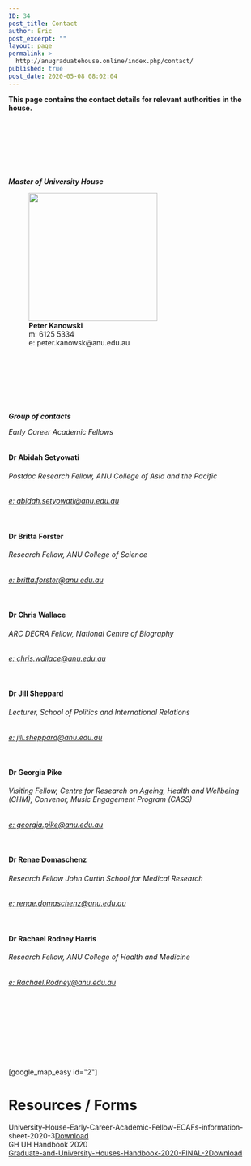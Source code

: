 ```yaml
---
ID: 34
post_title: Contact
author: Eric
post_excerpt: ""
layout: page
permalink: >
  http://anugraduatehouse.online/index.php/contact/
published: true
post_date: 2020-05-08 08:02:04
---
```

<!-- wp:paragraph -->
<p><strong>This page contains the contact details for relevant authorities in the house.</strong></p>
<!-- /wp:paragraph -->

<!-- wp:spacer -->
<div style="height:100px" aria-hidden="true" class="wp-block-spacer"></div>
<!-- /wp:spacer -->

<!-- wp:paragraph {"fontSize":"medium"} -->
<p class="has-medium-font-size"><strong><em>Master of University House</em></strong></p>
<!-- /wp:paragraph -->

<!-- wp:image {"align":"center","id":408,"width":254,"height":253,"sizeSlug":"large","className":"is-style-rounded"} -->
<div class="wp-block-image is-style-rounded"><figure class="aligncenter size-large is-resized"><img src="http://anugraduatehouse.online/wp-content/uploads/2020/05/Screen-Shot-2020-05-19-at-11.25.50-PM-1-1024x1019.png" alt="" class="wp-image-408" width="254" height="253"/><figcaption><strong>Peter Kanowski</strong><br>m:&nbsp;6125 5334<br>e: peter.kanowsk@anu.edu.au</figcaption></figure></div>
<!-- /wp:image -->

<!-- wp:spacer -->
<div style="height:100px" aria-hidden="true" class="wp-block-spacer"></div>
<!-- /wp:spacer -->

<!-- wp:paragraph {"fontSize":"medium"} -->
<p class="has-medium-font-size"><strong><em>Group of contacts</em></strong></p>
<!-- /wp:paragraph -->

<!-- wp:paragraph -->
<p><em>Early Career Academic Fellows</em></p>
<!-- /wp:paragraph -->

<!-- wp:columns -->
<div class="wp-block-columns"><!-- wp:column -->
<div class="wp-block-column"><!-- wp:group -->
<div class="wp-block-group"><div class="wp-block-group__inner-container"><!-- wp:image {"id":660,"sizeSlug":"large","className":"is-style-rounded"} -->
<figure class="wp-block-image size-large is-style-rounded"><img src="http://anugraduatehouse.online/wp-content/uploads/2020/09/Screen-Shot-2020-09-11-at-12.12.41-AM.png" alt="" class="wp-image-660"/></figure>
<!-- /wp:image --></div></div>
<!-- /wp:group -->

<!-- wp:heading {"level":4} -->
<h4>Dr Abidah Setyowati</h4>
<!-- /wp:heading -->

<!-- wp:heading {"level":6} -->
<h6>Postdoc Research Fellow, ANU College of Asia and the Pacific</h6>
<!-- /wp:heading -->

<!-- wp:heading {"level":6} -->
<h6><a href="mailto:abidah.setyowati@anu.edu.au">e:&nbsp;abidah.setyowati@anu.edu.au</a></h6>
<!-- /wp:heading --></div>
<!-- /wp:column -->

<!-- wp:column -->
<div class="wp-block-column"><!-- wp:group -->
<div class="wp-block-group"><div class="wp-block-group__inner-container"><!-- wp:image {"id":661,"sizeSlug":"large","className":"is-style-rounded"} -->
<figure class="wp-block-image size-large is-style-rounded"><img src="http://anugraduatehouse.online/wp-content/uploads/2020/09/Screen-Shot-2020-09-11-at-12.12.51-AM.png" alt="" class="wp-image-661"/></figure>
<!-- /wp:image --></div></div>
<!-- /wp:group -->

<!-- wp:heading {"level":4} -->
<h4>Dr Britta Forster</h4>
<!-- /wp:heading -->

<!-- wp:heading {"level":6} -->
<h6>Research Fellow, ANU College of Science</h6>
<!-- /wp:heading -->

<!-- wp:heading {"level":6} -->
<h6><a href="mailto:britta.forster@anu.edu.au">e:&nbsp;britta.forster@anu.edu.au</a></h6>
<!-- /wp:heading --></div>
<!-- /wp:column -->

<!-- wp:column -->
<div class="wp-block-column"><!-- wp:group -->
<div class="wp-block-group"><div class="wp-block-group__inner-container"><!-- wp:image {"id":662,"sizeSlug":"large","className":"is-style-rounded"} -->
<figure class="wp-block-image size-large is-style-rounded"><img src="http://anugraduatehouse.online/wp-content/uploads/2020/09/Screen-Shot-2020-09-11-at-12.13.00-AM.png" alt="" class="wp-image-662"/></figure>
<!-- /wp:image --></div></div>
<!-- /wp:group -->

<!-- wp:heading {"level":4} -->
<h4>Dr Chris Wallace</h4>
<!-- /wp:heading -->

<!-- wp:heading {"level":6} -->
<h6>ARC DECRA Fellow, National Centre of Biography</h6>
<!-- /wp:heading -->

<!-- wp:heading {"level":6} -->
<h6><a href="mailto:chris.wallace@anu.edu.au">e:&nbsp;chris.wallace@anu.edu.au</a></h6>
<!-- /wp:heading --></div>
<!-- /wp:column -->

<!-- wp:column -->
<div class="wp-block-column"><!-- wp:group -->
<div class="wp-block-group"><div class="wp-block-group__inner-container"><!-- wp:image {"id":665,"sizeSlug":"large","className":"is-style-rounded"} -->
<figure class="wp-block-image size-large is-style-rounded"><img src="http://anugraduatehouse.online/wp-content/uploads/2020/09/Screen-Shot-2020-09-11-at-12.13.07-AM-1.png" alt="" class="wp-image-665"/></figure>
<!-- /wp:image --></div></div>
<!-- /wp:group -->

<!-- wp:heading {"level":4} -->
<h4>Dr Jill Sheppard</h4>
<!-- /wp:heading -->

<!-- wp:heading {"level":6} -->
<h6>Lecturer, School of Politics and International Relations</h6>
<!-- /wp:heading -->

<!-- wp:heading {"level":6} -->
<h6><a href="mailto:jill.sheppard@anu.edu.au">e:&nbsp;jill.sheppard@anu.edu.au</a></h6>
<!-- /wp:heading --></div>
<!-- /wp:column --></div>
<!-- /wp:columns -->

<!-- wp:columns -->
<div class="wp-block-columns"><!-- wp:column -->
<div class="wp-block-column"><!-- wp:group -->
<div class="wp-block-group"><div class="wp-block-group__inner-container"><!-- wp:image {"id":667,"sizeSlug":"large","className":"is-style-rounded"} -->
<figure class="wp-block-image size-large is-style-rounded"><img src="http://anugraduatehouse.online/wp-content/uploads/2020/09/Screen-Shot-2020-09-11-at-12.13.17-AM.png" alt="" class="wp-image-667"/></figure>
<!-- /wp:image --></div></div>
<!-- /wp:group -->

<!-- wp:heading {"level":4} -->
<h4>Dr Georgia Pike</h4>
<!-- /wp:heading -->

<!-- wp:heading {"level":6} -->
<h6>Visiting Fellow, Centre for Research on Ageing, Health and Wellbeing (CHM), Convenor, Music Engagement Program (CASS)</h6>
<!-- /wp:heading -->

<!-- wp:heading {"level":6} -->
<h6><a href="mailto:georgia.pike@anu.edu.au">e:&nbsp;georgia.pike@anu.edu.au</a></h6>
<!-- /wp:heading --></div>
<!-- /wp:column -->

<!-- wp:column -->
<div class="wp-block-column"><!-- wp:group -->
<div class="wp-block-group"><div class="wp-block-group__inner-container"><!-- wp:image {"id":668,"sizeSlug":"large","className":"is-style-rounded"} -->
<figure class="wp-block-image size-large is-style-rounded"><img src="http://anugraduatehouse.online/wp-content/uploads/2020/09/Screen-Shot-2020-09-11-at-12.13.24-AM.png" alt="" class="wp-image-668"/></figure>
<!-- /wp:image --></div></div>
<!-- /wp:group -->

<!-- wp:heading {"level":4} -->
<h4>Dr Renae Domaschenz</h4>
<!-- /wp:heading -->

<!-- wp:heading {"level":6} -->
<h6>Research Fellow John Curtin School for Medical Research</h6>
<!-- /wp:heading -->

<!-- wp:heading {"level":6} -->
<h6><a href="mailto:renae.domaschenz@anu.edu.au">e:&nbsp;renae.domaschenz@anu.edu.au</a></h6>
<!-- /wp:heading --></div>
<!-- /wp:column -->

<!-- wp:column -->
<div class="wp-block-column"><!-- wp:group -->
<div class="wp-block-group"><div class="wp-block-group__inner-container"><!-- wp:image {"id":669,"sizeSlug":"large","className":"is-style-rounded"} -->
<figure class="wp-block-image size-large is-style-rounded"><img src="http://anugraduatehouse.online/wp-content/uploads/2020/09/Screen-Shot-2020-09-11-at-12.13.31-AM.png" alt="" class="wp-image-669"/></figure>
<!-- /wp:image --></div></div>
<!-- /wp:group -->

<!-- wp:heading {"level":4} -->
<h4>Dr Rachael Rodney Harris</h4>
<!-- /wp:heading -->

<!-- wp:heading {"level":6} -->
<h6>Research Fellow, ANU College of Health and Medicine</h6>
<!-- /wp:heading -->

<!-- wp:heading {"level":6} -->
<h6><a href="mailto:Rachael.Rodney@anu.edu.au">e:&nbsp;Rachael.Rodney@anu.edu.au</a></h6>
<!-- /wp:heading --></div>
<!-- /wp:column -->

<!-- wp:column -->
<div class="wp-block-column"><!-- wp:group -->
<div class="wp-block-group"><div class="wp-block-group__inner-container"><!-- wp:image {"className":"is-style-rounded"} -->
<figure class="wp-block-image is-style-rounded"><img alt=""/></figure>
<!-- /wp:image --></div></div>
<!-- /wp:group -->

<!-- wp:paragraph -->
<p></p>
<!-- /wp:paragraph --></div>
<!-- /wp:column --></div>
<!-- /wp:columns -->

<!-- wp:group -->
<div class="wp-block-group"><div class="wp-block-group__inner-container"><!-- wp:group -->
<div class="wp-block-group"><div class="wp-block-group__inner-container"><!-- wp:group -->
<div class="wp-block-group"><div class="wp-block-group__inner-container"><!-- wp:group -->
<div class="wp-block-group"><div class="wp-block-group__inner-container"><!-- wp:group -->
<div class="wp-block-group"><div class="wp-block-group__inner-container"><!-- wp:group -->
<div class="wp-block-group"><div class="wp-block-group__inner-container"><!-- wp:spacer -->
<div style="height:100px" aria-hidden="true" class="wp-block-spacer"></div>
<!-- /wp:spacer --></div></div>
<!-- /wp:group --></div></div>
<!-- /wp:group --></div></div>
<!-- /wp:group --></div></div>
<!-- /wp:group --></div></div>
<!-- /wp:group --></div></div>
<!-- /wp:group -->

<!-- wp:html -->
[google_map_easy id="2"]
<!-- /wp:html -->

<!-- wp:nextpage -->
<!--nextpage-->
<!-- /wp:nextpage -->

<!-- wp:group -->
<div class="wp-block-group"><div class="wp-block-group__inner-container"><!-- wp:group -->
<div class="wp-block-group"><div class="wp-block-group__inner-container"><!-- wp:heading {"level":1} -->
<h1>Resources / Forms</h1>
<!-- /wp:heading --></div></div>
<!-- /wp:group --></div></div>
<!-- /wp:group -->

<!-- wp:columns -->
<div class="wp-block-columns"><!-- wp:column -->
<div class="wp-block-column"><!-- wp:group -->
<div class="wp-block-group"><div class="wp-block-group__inner-container"><!-- wp:group -->
<div class="wp-block-group"><div class="wp-block-group__inner-container"><!-- wp:group -->
<div class="wp-block-group"><div class="wp-block-group__inner-container"><!-- wp:file {"id":684,"href":"http://anugraduatehouse.online/wp-content/uploads/2020/09/University-House-Early-Career-Academic-Fellow-ECAFs-information-sheet-2020-3.pdf"} -->
<div class="wp-block-file"><a>University-House-Early-Career-Academic-Fellow-ECAFs-information-sheet-2020-3</a><a href="http://anugraduatehouse.online/wp-content/uploads/2020/09/University-House-Early-Career-Academic-Fellow-ECAFs-information-sheet-2020-3.pdf" class="wp-block-file__button" download>Download</a></div>
<!-- /wp:file --></div></div>
<!-- /wp:group --></div></div>
<!-- /wp:group --></div></div>
<!-- /wp:group -->

<!-- wp:buttons -->
<div class="wp-block-buttons"><!-- wp:button {"className":"is-style-outline"} -->
<div class="wp-block-button is-style-outline"><a class="wp-block-button__link" target="_blank" rel="https://residents.unihouse.anu.edu.au/wp-content/uploads/Emergency-Procedures-2020-Graduate-House.pdf noopener noreferrer">GH UH Handbook 2020</a></div>
<!-- /wp:button --></div>
<!-- /wp:buttons --></div>
<!-- /wp:column -->

<!-- wp:column -->
<div class="wp-block-column"><!-- wp:group -->
<div class="wp-block-group"><div class="wp-block-group__inner-container"><!-- wp:file {"id":686,"href":"http://anugraduatehouse.online/wp-content/uploads/2020/09/Graduate-and-University-Houses-Handbook-2020-FINAL-2.pdf"} -->
<div class="wp-block-file"><a href="http://anugraduatehouse.online/wp-content/uploads/2020/09/Graduate-and-University-Houses-Handbook-2020-FINAL-2.pdf">Graduate-and-University-Houses-Handbook-2020-FINAL-2</a><a href="http://anugraduatehouse.online/wp-content/uploads/2020/09/Graduate-and-University-Houses-Handbook-2020-FINAL-2.pdf" class="wp-block-file__button" download>Download</a></div>
<!-- /wp:file --></div></div>
<!-- /wp:group -->

<!-- wp:paragraph -->
<p></p>
<!-- /wp:paragraph --></div>
<!-- /wp:column --></div>
<!-- /wp:columns -->

<!-- wp:group -->
<div class="wp-block-group"><div class="wp-block-group__inner-container"><!-- wp:group -->
<div class="wp-block-group"><div class="wp-block-group__inner-container"><!-- wp:group -->
<div class="wp-block-group"><div class="wp-block-group__inner-container"><!-- wp:group -->
<div class="wp-block-group"><div class="wp-block-group__inner-container"></div></div>
<!-- /wp:group --></div></div>
<!-- /wp:group --></div></div>
<!-- /wp:group --></div></div>
<!-- /wp:group -->

<!-- wp:paragraph -->
<p></p>
<!-- /wp:paragraph -->